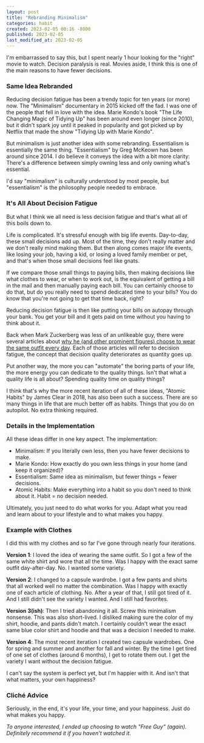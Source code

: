 ```yaml
---
layout: post
title: "Rebranding Minimalism"
categories: habit
created: 2023-02-05 00:16 -8000
published: 2023-02-05
last_modified_at: 2023-02-05
---
```

I'm embarrassed to say this, but I spent nearly 1 hour looking for the "right" movie to watch. Decision paralysis is real. Movies aside, I think this is one of the main reasons to have fewer decisions.

### Same Idea Rebranded

Reducing decision fatigue has been a trendy topic for ten years (or more) now. The "Minimalism" documentary in 2015 kicked off the fad. I was one of the people that fell in love with the idea. Marie Kondo's book "The Life Changing Magic of Tidying Up" has been around even longer (since 2010), but it didn't spark joy until it peaked in popularity and got picked up by Netflix that made the show "Tidying Up with Marie Kondo".

But minimalism is just another idea with some rebranding. Essentialism is essentially the same thing. "Essentialism" by Greg McKeown has been around since 2014. I do believe it conveys the idea with a bit more clarity: There's a difference between simply owning less and only owning what's essential.

I'd say "minimalism" is culturally understood by most people, but "essentialism" is the philosophy people needed to embrace.

### It's All About Decision Fatigue

But what I think we all need is less decision fatigue and that's what all of this boils down to.

Life is complicated. It's stressful enough with big life events. Day-to-day, these small decisions add up. Most of the time, they don't really matter and we don't really mind making them. But then along comes major life events, like losing your job, having a kid, or losing a loved family member or pet, and that's when those small decisions feel like gnats.

If we compare those small things to paying bills, then making decisions like what clothes to wear, or when to work out, is the equivalent of getting a bill in the mail and then manually paying each bill. You can certainly choose to do that, but do you really need to spend dedicated time to your bills? You do know that you're not going to get that time back, right?

Reducing decision fatigue is then like putting your bills on autopay through your bank. You get your bill and it gets paid on time without you having to think about it.

Back when Mark Zuckerberg was less of an unlikeable guy, there were several articles about [why he (and other prominent figures) choose to wear the same outfit every day](https://www.businessinsider.com/barack-obama-mark-zuckerberg-wear-the-same-outfit-2015-4). Each of those articles will refer to decision fatigue, the concept that decision quality deteriorates as quantity goes up.

Put another way, the more you can "automate" the boring parts of your life, the more energy you can dedicate to the quality things. Isn't that what a quality life is all about? Spending quality time on quality things?

I think that's why the more recent iteration of all of these ideas, "Atomic Habits" by James Clear in 2018, has also been such a success. There are so many things in life that are much better off as habits. Things that you do on autopilot. No extra thinking required.

### Details in the Implementation

All these ideas differ in one key aspect. The implementation:

* Minimalism: If you literally own less, then you have fewer decisions to make.
* Marie Kondo: How exactly do you own less things in your home (and keep it organized)?
* Essentialism: Same idea as minimalism, but fewer things = fewer decisions.
* Atomic Habits: Make everything into a habit so you don't need to think about it. Habit = no decision needed.

Ultimately, you just need to do what works for you. Adapt what you read and learn about to your lifestyle and to what makes you happy.

### Example with Clothes

I did this with my clothes and so far I've gone through nearly four iterations.

**Version 1**: I loved the idea of wearing the same outfit. So I got a few of the same white shirt and wore that all the time. Was I happy with the exact same outfit day-after-day. No. I wanted some variety.

**Version 2**: I changed to a capsule wardrobe. I got a few pants and shirts that all worked well no matter the combination. Was I happy with exactly one of each article of clothing. No. After a year of that, I still got tired of it. And I still didn't see the variety I wanted. And I still had favorites.

**Version 3(ish)**: Then I tried abandoning it all. Screw this minimalism nonsense. This was also short-lived. I disliked making sure the color of my shirt, hoodie, and pants didn't match. I certainly couldn't wear the exact same blue color shirt and hoodie and that was a decision I needed to make.

**Version 4**: The most recent iteration I created two capsule wardrobes. One for spring and summer and another for fall and winter. By the time I get tired of one set of clothes (around 6 months), I get to rotate them out. I get the variety I want without the decision fatigue.

I can't say the system is perfect yet, but I'm happier with it. And isn't that what matters, your own happiness?

### Cliché Advice

Seriously, in the end, it's your life, your time, and your happiness. Just do what makes you happy.

*To anyone interested, I ended up choosing to watch "Free Guy" (again). Definitely recommend it if you haven't watched it.*
